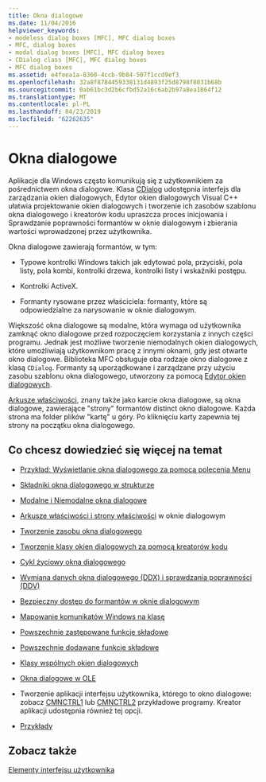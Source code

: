 ```yaml
---
title: Okna dialogowe
ms.date: 11/04/2016
helpviewer_keywords:
- modeless dialog boxes [MFC], MFC dialog boxes
- MFC, dialog boxes
- modal dialog boxes [MFC], MFC dialog boxes
- CDialog class [MFC], MFC dialog boxes
- MFC dialog boxes
ms.assetid: e4feea1a-8360-4ccb-9b84-507f1ccd9ef3
ms.openlocfilehash: 32a8f8784459338131d4893f25d8798f8031b68b
ms.sourcegitcommit: 0ab61bc3d2b6cfbd52a16c6ab2b97a8ea1864f12
ms.translationtype: MT
ms.contentlocale: pl-PL
ms.lasthandoff: 04/23/2019
ms.locfileid: "62262635"
---
```

# <a name="dialog-boxes"></a>Okna dialogowe

Aplikacje dla Windows często komunikują się z użytkownikiem za pośrednictwem okna dialogowe. Klasa [CDialog](../mfc/reference/cdialog-class.md) udostępnia interfejs dla zarządzania okien dialogowych, Edytor okien dialogowych Visual C++ ułatwia projektowanie okien dialogowych i tworzenie ich zasobów szablonu okna dialogowego i kreatorów kodu upraszcza proces inicjowania i Sprawdzanie poprawności formantów w oknie dialogowym i zbierania wartości wprowadzonej przez użytkownika.

Okna dialogowe zawierają formantów, w tym:

- Typowe kontrolki Windows takich jak edytować pola, przyciski, pola listy, pola kombi, kontrolki drzewa, kontrolki listy i wskaźniki postępu.

- Kontrolki ActiveX.

- Formanty rysowane przez właściciela: formanty, które są odpowiedzialne za narysowanie w oknie dialogowym.

Większość okna dialogowe są modalne, która wymaga od użytkownika zamknąć okno dialogowe przed rozpoczęciem korzystania z innych części programu. Jednak jest możliwe tworzenie niemodalnych okien dialogowych, które umożliwiają użytkownikom pracę z innymi oknami, gdy jest otwarte okno dialogowe. Biblioteka MFC obsługuje oba rodzaje okno dialogowe z klasą `CDialog`. Formanty są uporządkowane i zarządzane przy użyciu zasobu szablonu okna dialogowego, utworzony za pomocą [Edytor okien dialogowych](../windows/dialog-editor.md).

[Arkusze właściwości](../mfc/property-sheets-mfc.md), znany także jako karcie okna dialogowe, są okna dialogowe, zawierające "strony" formantów distinct okno dialogowe. Każda strona ma folder plików "kartę" u góry. Po kliknięciu karty zapewnia tej strony na początku okna dialogowego.

## <a name="what-do-you-want-to-know-more-about"></a>Co chcesz dowiedzieć się więcej na temat

- [Przykład: Wyświetlanie okna dialogowego za pomocą polecenia Menu](../mfc/example-displaying-a-dialog-box-via-a-menu-command.md)

- [Składniki okna dialogowego w strukturze](../mfc/dialog-box-components-in-the-framework.md)

- [Modalne i Niemodalne okna dialogowe](../mfc/modal-and-modeless-dialog-boxes.md)

- [Arkusze właściwości i strony właściwości](../mfc/property-sheets-and-property-pages-mfc.md) w oknie dialogowym

- [Tworzenie zasobu okna dialogowego](../mfc/creating-the-dialog-resource.md)

- [Tworzenie klasy okien dialogowych za pomocą kreatorów kodu](../mfc/creating-a-dialog-class-with-code-wizards.md)

- [Cykl życiowy okna dialogowego](../mfc/life-cycle-of-a-dialog-box.md)

- [Wymiana danych okna dialogowego (DDX) i sprawdzania poprawności (DDV)](../mfc/dialog-data-exchange-and-validation.md)

- [Bezpieczny dostęp do formantów w oknie dialogowym](../mfc/type-safe-access-to-controls-in-a-dialog-box.md)

- [Mapowanie komunikatów Windows na klasę](../mfc/mapping-windows-messages-to-your-class.md)

- [Powszechnie zastępowane funkcje składowe](../mfc/commonly-overridden-member-functions.md)

- [Powszechnie dodawane funkcje składowe](../mfc/commonly-added-member-functions.md)

- [Klasy wspólnych okien dialogowych](../mfc/common-dialog-classes.md)

- [Okna dialogowe w OLE](../mfc/dialog-boxes-in-ole.md)

- Tworzenie aplikacji interfejsu użytkownika, którego to okno dialogowe: zobacz [CMNCTRL1](../overview/visual-cpp-samples.md) lub [CMNCTRL2](../overview/visual-cpp-samples.md) przykładowe programy. Kreator aplikacji udostępnia również tej opcji.

- [Przykłady](../mfc/dialog-sample-list.md)

## <a name="see-also"></a>Zobacz także

[Elementy interfejsu użytkownika](../mfc/user-interface-elements-mfc.md)
